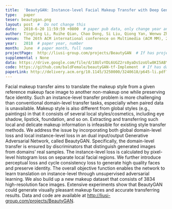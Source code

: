 ```yaml
---
title:  'BeautyGAN: Instance-level Facial Makeup Transfer with Deep Generative Adversarial Network'  #  Paper title, covered by ''
type:   paper
teser: beautygan.png
layout: post  #  Do not change this
date:   2018-6-20 11:59:59 +0800  # paper pub data, only change year and month according to this format
author: Tingting Li, Ruihe Qian, Chao Dong, Si Liu, Qiong Yan, Wenwu Zhu, Liang Lin  # authors information
venue:  The 26th ACM international conference on Multimedia (ACM MM), 2018  # Where it be, ICCV and CVPR remove IEEE Conference on, 
year:   2018  # paper year, number
month:  June  # paper month, full name
projectPage:  http://liusi-group.com/projects/BeautyGAN  # If has project page, link here, otherwise None
supplemental : None
data: https://drive.google.com/file/d/18UlvYDL6UGZ2rs0yaDsSzoUlw8KI5ABY/view?usp=drive_open  # If has data, post data link here, otherwise None
code: https://github.com/baldFemale/beautyGAN-tf-Implement  # If has data, post code link here, otherwise None
paperLink: http://delivery.acm.org/10.1145/3250000/3240618/p645-li.pdf?ip=210.75.253.250&id=3240618&acc=ACTIVE%20SERVICE&key=33E289E220520BFB%2E6FFDCCEC948C43C2%2E4D4702B0C3E38B35%2E4D4702B0C3E38B35&__acm__=1562659192_63aae75de8b7648a6f6717dfffad5b78  # post paper pdf link here
---
```


Facial makeup transfer aims to translate the makeup style from a given reference makeup face image to another non-makeup one while preserving face identity. Such an instance-level transfer problem is more challenging than conventional domain-level transfer tasks, especially when paired data is unavailable. Makeup style is also different from global styles (e.g., paintings) in that it consists of several local styles/cosmetics, including eye shadow, lipstick, foundation, and so on. Extracting and transferring such local and delicate makeup information is infeasible for existing style transfer methods. We address the issue by incorporating both global domain-level loss and local instance-level loss in an dual input/output Generative Adversarial Network, called BeautyGAN. Specifically, the domain-level transfer is ensured by discriminators that distinguish generated images from domains’ real samples. The instance-level loss is calculated by pixel-level histogram loss on separate local facial regions. We further introduce perceptual loss and cycle consistency loss to generate high quality faces and preserve identity. The overall objective function enables the network to learn translation on instance-level through unsupervised adversarial learning. We also build up a new makeup dataset that consists of 3834 high-resolution face images. Extensive experiments show that BeautyGAN could generate visually pleasant makeup faces and accurate transferring results. Data and code are available at http://liusi-group.com/projects/BeautyGAN.